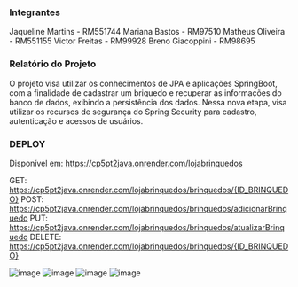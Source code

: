 ### Integrantes
Jaqueline Martins - RM551744 
Mariana Bastos - RM97510 
Matheus Oliveira - RM551155
Victor Freitas - RM99928 
Breno Giacoppini - RM98695

### Relatório do Projeto
O projeto visa utilizar os conhecimentos de JPA e aplicações SpringBoot, com a finalidade de cadastrar um briquedo e recuperar as informações do banco de dados, exibindo a persistência dos dados.
Nessa nova etapa, visa utilizar os recursos de segurança do Spring Security para cadastro, autenticação e acessos de usuários.

### DEPLOY
Disponível em: https://cp5pt2java.onrender.com/lojabrinquedos

GET: https://cp5pt2java.onrender.com/lojabrinquedos/brinquedos/{ID_BRINQUEDO} POST: https://cp5pt2java.onrender.com/lojabrinquedos/brinquedos/adicionarBrinquedo PUT: https://cp5pt2java.onrender.com/lojabrinquedos/brinquedos/atualizarBrinquedo DELETE: https://cp5pt2java.onrender.com/lojabrinquedos/brinquedos/{ID_BRINQUEDO}

![image](https://github.com/user-attachments/assets/a5dd8874-b744-4992-915a-f3231a222411)
![image](https://github.com/user-attachments/assets/82d198af-32a5-4095-b5f2-9e73a3fd0418)
![image](https://github.com/user-attachments/assets/659346a1-b99e-4554-a1c3-5732eea8c0cc)
![image](https://github.com/user-attachments/assets/dbca189e-75e2-42d4-8bf2-dead590c371e)

